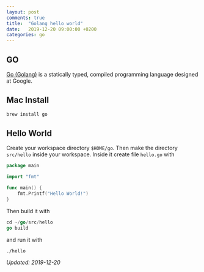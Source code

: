 ```yaml
---
layout: post
comments: true
title:  "Golang hello world"
date:   2019-12-20 09:00:00 +0200
categories: go
---
```


## GO

[Go (Golang)](https://golang.org/) is a statically typed, compiled programming language designed at
Google.

## Mac Install

``` sh
brew install go
```

## Hello World

Create your workspace directory `$HOME/go`. Then make the directory `src/hello` inside your
workspace. Inside it create file `hello.go` with

``` go
package main

import "fmt"

func main() {
	fmt.Printf("Hello World!")
}
```

Then build it with

``` go
cd ~/go/src/hello
go build
```

and run it with

``` sh
./hello
```

_Updated: 2019-12-20_

